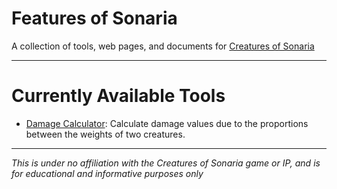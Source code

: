 # Features of Sonaria
 A collection of tools, web pages, and documents for [Creatures of Sonaria](https://www.roblox.com/games/5233782396/Creatures-of-Sonaria)
 
-------

# Currently Available Tools

* [Damage Calculator](https://wunder-wulfe.github.io/Features-of-Sonaria/Calculator/Damage/): Calculate damage values due to the proportions between the weights of two creatures.


-------

*This is under no affiliation with the Creatures of Sonaria game or IP, and is for educational and informative purposes only*

